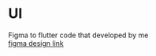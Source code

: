 # UI
Figma to flutter code that developed by me<br>
<a href ="https://www.figma.com/community/file/1131440097475381135">figma design link </a>
